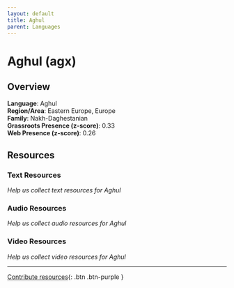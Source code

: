 ```yaml
---
layout: default
title: Aghul
parent: Languages
---
```


# Aghul (agx)

## Overview

**Language**: Aghul  
**Region/Area**: Eastern Europe, Europe  
**Family**: Nakh-Daghestanian  
**Grassroots Presence (z-score)**: 0.33  
**Web Presence (z-score)**: 0.26  

## Resources

### Text Resources
*Help us collect text resources for Aghul*

### Audio Resources
*Help us collect audio resources for Aghul*

### Video Resources
*Help us collect video resources for Aghul*

---

[Contribute resources](https://forms.office.com/e/1SfLJx3u1r){: .btn .btn-purple }
